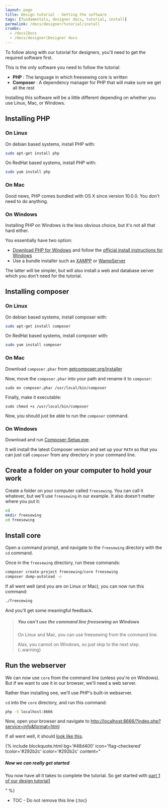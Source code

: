 ```yaml
---
layout: page
title: Design tutorial - Getting the software
tags: [fundamentals, designer docs, tutorial, install]
permalink: /docs/designer/tutorial/install
crumbs:
  - /docs|Docs
  - /docs/designer|Designer docs
---
```

To follow along with our tutorial for designers, you'll need to get the required software first.

This is the only software you need to follow the tutorial:

 - **PHP** : The language in which freesewing core is written
 - **Composer** : A dependency manager for PHP that will make sure we get all the rest

Installing this software will be a little different depending on whether you use Linux, Mac, or Windows.

## Installing PHP

### On Linux

On debian based systems, install PHP with:

```sh
sudo apt-get install php
```

On RedHat based systems, install PHP with:

```sh
sudo yum install php
```

### On Mac

Good news, PHP comes bundled with OS X since version 10.0.0. You don't need to do anything.

### On Windows

Installing PHP on Windows is the less obvious choice, but it's not all that hard either.

You essentially have two option:

 - [Download PHP for Windows](http://windows.php.net/download) and follow the [official install instructions for Windows](http://php.net/manual/en/install.windows.php)
 - Use a bundle installer such as [XAMPP](https://www.apachefriends.org/) or [WampServer](http://www.wampserver.com/en/)

The latter will be simpler, but will also install a web and database server which you don't need for the tutorial.

## Installing composer

### On Linux

On debian based systems, install composer with:

```sh
sudo apt-get install composer
```

On RedHat based systems, install composer with:

```sh
sudo yum install composer
```

### On Mac

Download `composer.phar` from [getcomposer.org/installer](https://getcomposer.org/installer)

Now, move the `composer.phar` into your path and rename it to `composer`:

```
sudo mv composer.phar /usr/local/bin/composer
```

Finally, make it executable:

```
sudo chmod +x /usr/local/bin/composer
```

Now, you should just be able to run the `composer` command.

### On Windows

Download and run [Composer-Setup.exe](https://getcomposer.org/Composer-Setup.exe).

It will install the latest Composer version and set up your `PATH` so that you 
can just call `composer` from any directory in your command line.

## Create a folder on your computer to hold your work

Create a folder on your computer called `freesewing`. You can call it whatever, but we'll
use `freesewing` in our example. It also doesn't matter where you put it:

```sh
cd 
mkdir freesewing
cd freesewing
```

## Install core

Open a command prompt, and navigate to the `freesewing` directory with the `cd` command.

Once in the `freesewing` directory, run these commands:

```sh
composer create-project freesewing/core freesewing
composer dump-autoload -o
```

If all went well (and you are on Linux or Mac), you can now run this command:

```sh
./freesewing
```

And you'll get some meaningful feedback.

> ##### You can't use the command line freesewing on Windows
>
> On Linux and Mac, you can use freesewing from the command line.
>
> Alas, you cannot on Windows, so just skip to the next step.
{:.warning}

## Run the webserver

We can now use `core` from the command line (unless you're on Windows). But if we want to use it in our browser,
we'll need a web server.

Rather than installing one, we'll use PHP's built-in webserver.

`cd` into the `core` directory, and run this command:

```sh
php -S localhost:8666
```

Now, open your browser and navigate to 
[http://localhost:8666/?index.php?service=info&format=html](http://localhost:8666/?index.php?service=info&format=html)


If all went well, it should [look like this](https://core.freesewing.org/?service=info&format=html).

{% include blockquote.html
     bg='#48d400'
     icon='flag-checkered'
     tcolor='#292b2c'
     icolor='#292b2c'
     content="<h5>Now we can really get started</h5>
<p>You now have all it takes to complete the tutorial. 
So get started with <a href='./part-1'>part 1 of our design tutorial]</a></p>"
%}

* TOC - Do not remove this line
{:toc}



